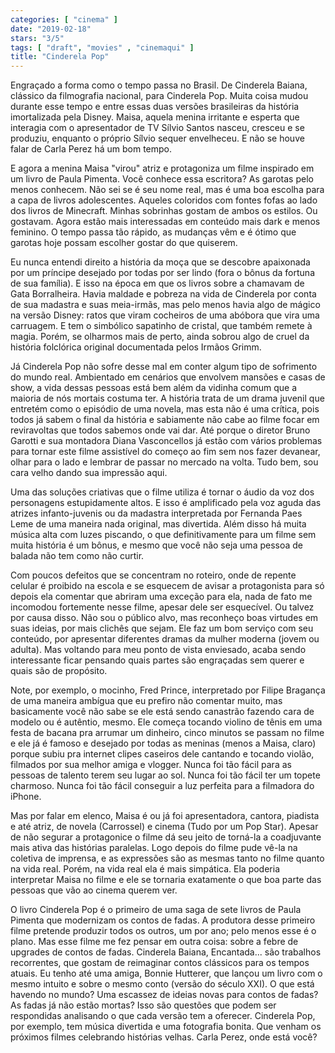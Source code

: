 ```yaml
---
categories: [ "cinema" ]
date: "2019-02-18"
stars: "3/5"
tags: [ "draft", "movies" , "cinemaqui" ]
title: "Cinderela Pop"
---
```

Engraçado a forma como o tempo passa no Brasil. De Cinderela Baiana,
clássico da filmografia nacional, para Cinderela Pop. Muita coisa mudou
durante esse tempo e entre essas duas versões brasileiras da história
imortalizada pela Disney. Maisa, aquela menina irritante e esperta que
interagia com o apresentador de TV Sílvio Santos nasceu, cresceu e se
produziu, enquanto o próprio Sílvio sequer envelheceu. E não se houve
falar de Carla Perez há um bom tempo.

E agora a menina Maisa "virou" atriz e protagoniza um filme inspirado
em um livro de Paula Pimenta. Você conhece essa escritora? As garotas
pelo menos conhecem. Não sei se é seu nome real, mas é uma boa escolha
para a capa de livros adolescentes. Aqueles coloridos com fontes fofas
ao lado dos livros de Minecraft. Minhas sobrinhas gostam de ambos os
estilos. Ou gostavam. Agora estão mais interessadas em conteúdo mais
dark e menos feminino. O tempo passa tão rápido, as mudanças vêm e
é ótimo que garotas hoje possam escolher gostar do que quiserem.

Eu nunca entendi direito a história da moça que se descobre apaixonada
por um príncipe desejado por todas por ser lindo (fora o bônus da
fortuna de sua família). E isso na época em que os livros sobre a
chamavam de Gata Borralheira. Havia maldade e pobreza na vida de Cinderela
por conta de sua madastra e suas meia-irmãs, mas pelo menos havia algo de
mágico na versão Disney: ratos que viram cocheiros de uma abóbora que
vira uma carruagem. E tem o simbólico sapatinho de cristal, que também
remete à magia. Porém, se olharmos mais de perto, ainda sobrou algo de
cruel da história folclórica original documentada pelos Irmãos Grimm.

Já Cinderela Pop não sofre desse mal em conter algum tipo de sofrimento
do mundo real. Ambientado em cenários que envolvem mansões e casas de
show, a vida dessas pessoas está bem além da vidinha comum que a maioria
de nós mortais costuma ter. A história trata de um drama juvenil que
entretém como o episódio de uma novela, mas esta não é uma crítica,
pois todos já sabem o final da história e sabiamente não cabe ao
filme focar em reviravoltas que todos sabemos onde vai dar. Até porque
o diretor Bruno Garotti e sua montadora Diana Vasconcellos já estão
com vários problemas para tornar este filme assistível do começo ao
fim sem nos fazer devanear, olhar para o lado e lembrar de passar no
mercado na volta. Tudo bem, sou cara velho dando sua impressão aqui.

Uma das soluções criativas que o filme utiliza é tornar o áudio
da voz dos personagens estupidamente altos. E isso é amplificado pela
voz aguda das atrizes infanto-juvenis ou da madastra interpretada por
Fernanda Paes Leme de uma maneira nada original, mas divertida. Além
disso há muita música alta com luzes piscando, o que definitivamente
para um filme sem muita história é um bônus, e mesmo que você não
seja uma pessoa de balada não tem como não curtir.

Com poucos defeitos que se concentram no roteiro, onde de repente celular
é proibido na escola e se esquecem de avisar a protagonista para só
depois ela comentar que abriram uma exceção para ela, nada de fato me
incomodou fortemente nesse filme, apesar dele ser esquecível. Ou talvez
por causa disso. Não sou o público alvo, mas reconheço boas virtudes
em suas ideias, por mais clichês que sejam. Ele faz um bom serviço
com seu conteúdo, por apresentar diferentes dramas da mulher moderna
(jovem ou adulta). Mas voltando para meu ponto de vista enviesado,
acaba sendo interessante ficar pensando quais partes são engraçadas
sem querer e quais são de propósito.

Note, por exemplo, o mocinho, Fred Prince, interpretado por Filipe
Bragança de uma maneira ambígua que eu prefiro não comentar muito,
mas basicamente você não sabe se ele está sendo canastrão fazendo
cara de modelo ou é autêntio, mesmo. Ele começa tocando violino de
tênis em uma festa de bacana pra arrumar um dinheiro, cinco minutos
se passam no filme e ele já é famoso e desejado por todas as meninas
(menos a Maisa, claro) porque subiu pra internet clipes caseiros dele
cantando e tocando violão, filmados por sua melhor amiga e vlogger. Nunca
foi tão fácil para as pessoas de talento terem seu lugar ao sol. Nunca
foi tão fácil ter um topete charmoso. Nunca foi tão fácil conseguir
a luz perfeita para a filmadora do iPhone.

Mas por falar em elenco, Maisa é ou já foi apresentadora, cantora,
piadista e até atriz, de novela (Carrossel) e cinema (Tudo por um Pop
Star). Apesar de não segurar a protagonice o filme dá seu jeito de
torná-la a coadjuvante mais ativa das histórias paralelas. Logo depois
do filme pude vê-la na coletiva de imprensa, e as expressões são as
mesmas tanto no filme quanto na vida real. Porém, na vida real ela é
mais simpática. Ela poderia interpretar Maisa no filme e ele se tornaria
exatamente o que boa parte das pessoas que vão ao cinema querem ver.

O livro Cinderela Pop é o primeiro de uma saga de sete livros de Paula
Pimenta que modernizam os contos de fadas. A produtora desse primeiro
filme pretende produzir todos os outros, um por ano; pelo menos esse é
o plano. Mas esse filme me fez pensar em outra coisa: sobre a febre de
upgrades de contos de fadas. Cinderela Baiana, Encantada... são trabalhos
recorrentes, que gostam de reimaginar contos clássicos para os tempos
atuais. Eu tenho até uma amiga, Bonnie Hutterer, que lançou um livro
com o mesmo intuito e sobre o mesmo conto (versão do século XXI). O
que está havendo no mundo? Uma escassez de ideias novas para contos de
fadas? As fadas já não estão mortas? Isso são questões que podem
ser respondidas analisando o que cada versão tem a oferecer. Cinderela
Pop, por exemplo, tem música divertida e uma fotografia bonita. Que
venham os próximos filmes celebrando histórias velhas. Carla Perez,
onde está você?
